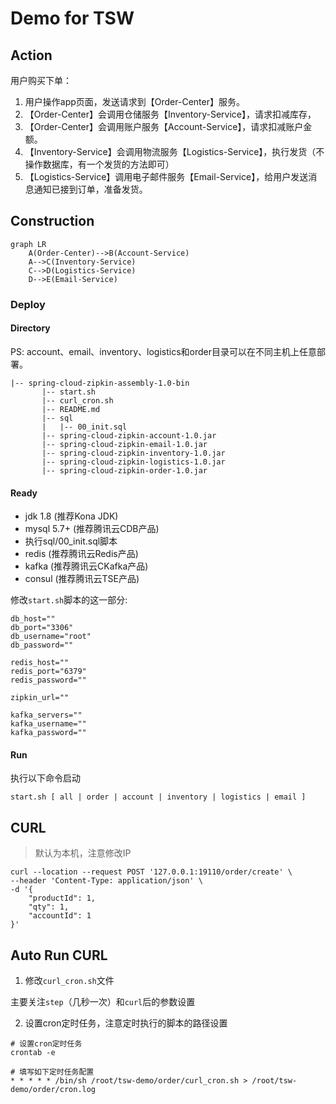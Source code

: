 # Demo for TSW

## Action

用户购买下单：
1. 用户操作app页面，发送请求到【Order-Center】服务。
2. 【Order-Center】会调用仓储服务【Inventory-Service】，请求扣减库存，
3. 【Order-Center】会调用账户服务【Account-Service】，请求扣减账户金额。
4. 【Inventory-Service】会调用物流服务【Logistics-Service】，执行发货（不操作数据库，有一个发货的方法即可）
5. 【Logistics-Service】调用电子邮件服务【Email-Service】，给用户发送消息通知已接到订单，准备发货。

## Construction

```mermaid
graph LR
    A(Order-Center)-->B(Account-Service)
    A-->C(Inventory-Service)
    C-->D(Logistics-Service)
    D-->E(Email-Service)
```

### Deploy

#### Directory

PS: account、email、inventory、logistics和order目录可以在不同主机上任意部署。
```
|-- spring-cloud-zipkin-assembly-1.0-bin
       |-- start.sh
       |-- curl_cron.sh
       |-- README.md
       |-- sql
       |   |-- 00_init.sql
       |-- spring-cloud-zipkin-account-1.0.jar
       |-- spring-cloud-zipkin-email-1.0.jar
       |-- spring-cloud-zipkin-inventory-1.0.jar
       |-- spring-cloud-zipkin-logistics-1.0.jar
       |-- spring-cloud-zipkin-order-1.0.jar
```
#### Ready

- jdk 1.8 (推荐Kona JDK)
- mysql 5.7+ (推荐腾讯云CDB产品)
- 执行sql/00_init.sql脚本
- redis (推荐腾讯云Redis产品)
- kafka (推荐腾讯云CKafka产品)
- consul (推荐腾讯云TSE产品)

修改`start.sh`脚本的这一部分:
``` shell
db_host=""
db_port="3306"
db_username="root"
db_password=""

redis_host=""
redis_port="6379"
redis_password=""

zipkin_url=""

kafka_servers=""
kafka_username=""
kafka_password=""
```

#### Run

执行以下命令启动

```shell
start.sh [ all | order | account | inventory | logistics | email ]
```

## CURL

> 默认为本机，注意修改IP

```curl
curl --location --request POST '127.0.0.1:19110/order/create' \
--header 'Content-Type: application/json' \
-d '{
    "productId": 1,
    "qty": 1,
    "accountId": 1
}'
```

## Auto Run CURL

1. 修改```curl_cron.sh```文件

主要关注```step```（几秒一次）和```curl```后的参数设置

2. 设置cron定时任务，注意定时执行的脚本的路径设置

```shell
# 设置cron定时任务
crontab -e

# 填写如下定时任务配置
* * * * * /bin/sh /root/tsw-demo/order/curl_cron.sh > /root/tsw-demo/order/cron.log
```
